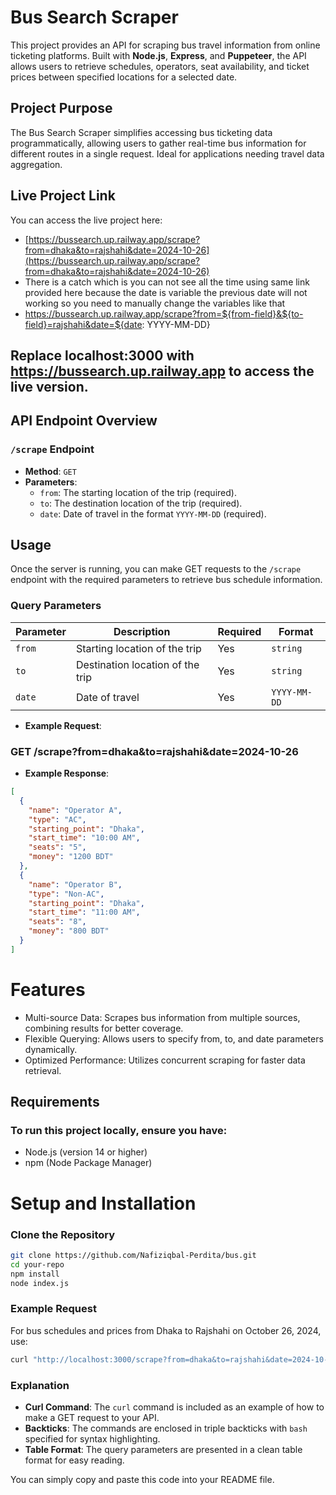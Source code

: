 # Bus Search Scraper

This project provides an API for scraping bus travel information from online ticketing platforms. Built with **Node.js**, **Express**, and **Puppeteer**, the API allows users to retrieve schedules, operators, seat availability, and ticket prices between specified locations for a selected date.

## Project Purpose

The Bus Search Scraper simplifies accessing bus ticketing data programmatically, allowing users to gather real-time bus information for different routes in a single request. Ideal for applications needing travel data aggregation.

## Live Project Link

You can access the live project here:
- [https://bussearch.up.railway.app/scrape?from=dhaka&to=rajshahi&date=2024-10-26](https://bussearch.up.railway.app/scrape?from=dhaka&to=rajshahi&date=2024-10-26)
- There is a catch which is you can not see all the time using same link provided here because the date is variable the previous date will not working so you need to manually change the variables like that
- https://bussearch.up.railway.app/scrape?from=${from-field}&${to-field}=rajshahi&date=${date: YYYY-MM-DD}
## Replace localhost:3000 with https://bussearch.up.railway.app to access the live version.

## API Endpoint Overview

### `/scrape` Endpoint

- **Method**: `GET`
- **Parameters**:
  - `from`: The starting location of the trip (required).
  - `to`: The destination location of the trip (required).
  - `date`: Date of travel in the format `YYYY-MM-DD` (required).

## Usage

Once the server is running, you can make GET requests to the `/scrape` endpoint with the required parameters to retrieve bus schedule information.

### Query Parameters

| Parameter | Description                    | Required | Format       |
|-----------|--------------------------------|----------|--------------|
| `from`    | Starting location of the trip  | Yes      | `string`     |
| `to`      | Destination location of the trip | Yes      | `string`     |
| `date`    | Date of travel                 | Yes      | `YYYY-MM-DD` |

- **Example Request**:
 ### GET /scrape?from=dhaka&to=rajshahi&date=2024-10-26
 
- **Example Response**:
```json
[
  {
    "name": "Operator A",
    "type": "AC",
    "starting_point": "Dhaka",
    "start_time": "10:00 AM",
    "seats": "5",
    "money": "1200 BDT"
  },
  {
    "name": "Operator B",
    "type": "Non-AC",
    "starting_point": "Dhaka",
    "start_time": "11:00 AM",
    "seats": "8",
    "money": "800 BDT"
  }
]
```
# Features
- Multi-source Data: Scrapes bus information from multiple sources, combining results for better coverage.
- Flexible Querying: Allows users to specify from, to, and date parameters dynamically.
- Optimized Performance: Utilizes concurrent scraping for faster data retrieval.
## Requirements
### To run this project locally, ensure you have:
- Node.js (version 14 or higher)
- npm (Node Package Manager)
# Setup and Installation
### Clone the Repository
```bash
git clone https://github.com/Nafiziqbal-Perdita/bus.git
cd your-repo
npm install
node index.js
```


### Example Request

For bus schedules and prices from Dhaka to Rajshahi on October 26, 2024, use:

```bash
curl "http://localhost:3000/scrape?from=dhaka&to=rajshahi&date=2024-10-26"
```

### Explanation

- **Curl Command**: The `curl` command is included as an example of how to make a GET request to your API.
- **Backticks**: The commands are enclosed in triple backticks with `bash` specified for syntax highlighting.
- **Table Format**: The query parameters are presented in a clean table format for easy reading. 

You can simply copy and paste this code into your README file.



